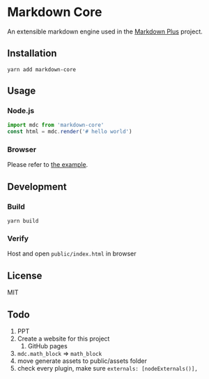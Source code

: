 # Markdown Core

An extensible markdown engine used in the [Markdown Plus](https://github.com/tylingsoft/markdown-plus) project.


## Installation

```
yarn add markdown-core
```


## Usage

### Node.js

```javascript
import mdc from 'markdown-core'
const html = mdc.render('# hello world')
```

### Browser

Please refer to [the example](./public).


## Development

### Build

```
yarn build
```

### Verify

Host and open `public/index.html` in browser


## License

MIT


## Todo

1. PPT
1. Create a website for this project
    1. GitHub pages
1. `mdc.math_block` => `math_block`
1. move generate assets to public/assets folder
1. check every plugin, make sure `externals: [nodeExternals()],`

